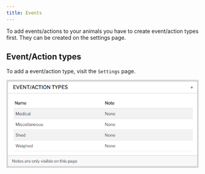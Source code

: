```yaml
---
title: Events
---
```


To add events/actions to your animals you have to create event/action types first. They can be created on the settings page.

## Event/Action types

To add a event/action type, visit the `Settings` page.

![Screenshot](img/event_settings.png)

